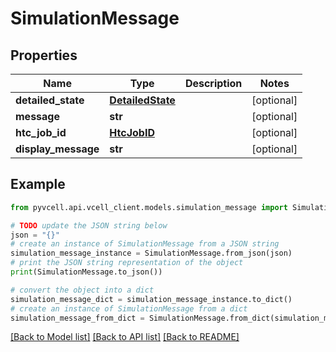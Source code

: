 # SimulationMessage

## Properties

| Name                | Type                                  | Description | Notes      |
| ------------------- | ------------------------------------- | ----------- | ---------- |
| **detailed_state**  | [**DetailedState**](DetailedState.md) |             | [optional] |
| **message**         | **str**                               |             | [optional] |
| **htc_job_id**      | [**HtcJobID**](HtcJobID.md)           |             | [optional] |
| **display_message** | **str**                               |             | [optional] |

## Example

```python
from pyvcell.api.vcell_client.models.simulation_message import SimulationMessage

# TODO update the JSON string below
json = "{}"
# create an instance of SimulationMessage from a JSON string
simulation_message_instance = SimulationMessage.from_json(json)
# print the JSON string representation of the object
print(SimulationMessage.to_json())

# convert the object into a dict
simulation_message_dict = simulation_message_instance.to_dict()
# create an instance of SimulationMessage from a dict
simulation_message_from_dict = SimulationMessage.from_dict(simulation_message_dict)
```

[[Back to Model list]](../README.md#documentation-for-models) [[Back to API list]](../README.md#documentation-for-api-endpoints) [[Back to README]](../README.md)
